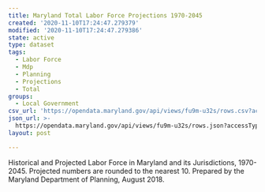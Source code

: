 ```yaml
---
title: Maryland Total Labor Force Projections 1970-2045
created: '2020-11-10T17:24:47.279379'
modified: '2020-11-10T17:24:47.279386'
state: active
type: dataset
tags:
  - Labor Force
  - Mdp
  - Planning
  - Projections
  - Total
groups:
  - Local Government
csv_url: 'https://opendata.maryland.gov/api/views/fu9m-u32s/rows.csv?accessType=DOWNLOAD'
json_url: >-
  https://opendata.maryland.gov/api/views/fu9m-u32s/rows.json?accessType=DOWNLOAD
layout: post

---
```

Historical and Projected Labor Force in Maryland and its Jurisdictions, 1970-2045.
Projected numbers are rounded to the nearest 10.
Prepared by the Maryland Department of Planning, August 2018.
